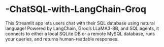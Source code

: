 # -ChatSQL-with-LangChain-Groq
This Streamlit app lets users chat with their SQL database using natural language! Powered by LangChain, Groq’s LLaMA3-8B, and SQL agents, it connects to either a local SQLite DB or a remote MySQL database, runs your queries, and returns human-readable responses.

